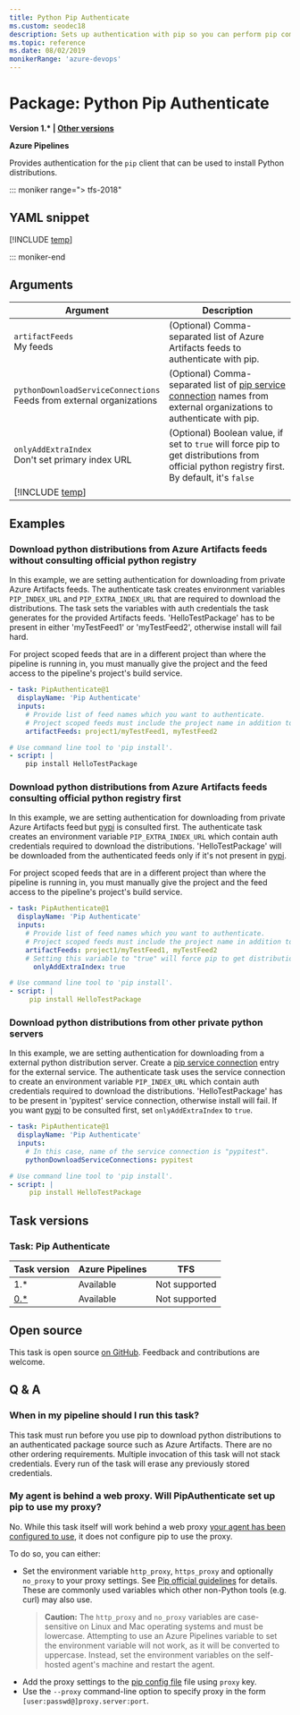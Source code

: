```yaml
---
title: Python Pip Authenticate
ms.custom: seodec18
description: Sets up authentication with pip so you can perform pip commands in your pipeline. 
ms.topic: reference
ms.date: 08/02/2019
monikerRange: 'azure-devops'
---
```


# Package: Python Pip Authenticate

**Version 1.\* | [Other versions](#versions)**

**Azure Pipelines**

Provides authentication for the `pip` client that can be used to install Python distributions.

::: moniker range="> tfs-2018"

## YAML snippet

[!INCLUDE [temp](../includes/yaml/PipAuthenticateV1.md)]

::: moniker-end

## Arguments

| Argument| Description|
| --------| -----------|
| `artifactFeeds`<br/>My feeds| (Optional) Comma-separated list of Azure Artifacts feeds to authenticate with pip. |
| `pythonDownloadServiceConnections`<br/>Feeds from external organizations| (Optional) Comma-separated list of <a href="~/pipelines/library/service-endpoints.md#sep-python-download" data-raw-source="[pip service connection](~/pipelines/library/service-endpoints.md#sep-python-download)">pip service connection</a> names from external organizations to authenticate with pip. |
| `onlyAddExtraIndex`<br/>Don't set primary index URL | (Optional) Boolean value, if set to `true` will force pip to get distributions from official python registry first. By default, it's `false` |
| [!INCLUDE [temp](../includes/control-options-arguments.md)] |

## Examples

### Download python distributions from Azure Artifacts feeds without consulting official python registry

In this example, we are setting authentication for downloading from private Azure Artifacts feeds. The authenticate task creates environment variables `PIP_INDEX_URL` and `PIP_EXTRA_INDEX_URL` that are required to download the distributions. The task sets the variables with auth credentials the task generates for the provided Artifacts feeds. 'HelloTestPackage' has to be present in either 'myTestFeed1' or 'myTestFeed2', otherwise install will fail hard. 

For project scoped feeds that are in a different project than where the pipeline is running in, you must manually give the project and the feed access to the pipeline's project's build service.

```YAML
- task: PipAuthenticate@1
  displayName: 'Pip Authenticate'
  inputs:
    # Provide list of feed names which you want to authenticate.
    # Project scoped feeds must include the project name in addition to the feed name.
    artifactFeeds: project1/myTestFeed1, myTestFeed2

# Use command line tool to 'pip install'.
- script: |
    pip install HelloTestPackage
```

### Download python distributions from Azure Artifacts feeds consulting official python registry first

In this example, we are setting authentication for downloading from private Azure Artifacts feed but [pypi](https://pypi.org) is consulted first. The authenticate task creates an environment variable `PIP_EXTRA_INDEX_URL` which contain auth credentials required to download the distributions. 'HelloTestPackage' will be downloaded from the authenticated feeds only if it's not present in [pypi](https://pypi.org).

For project scoped feeds that are in a different project than where the pipeline is running in, you must manually give the project and the feed access to the pipeline's project's build service.

```YAML
- task: PipAuthenticate@1
  displayName: 'Pip Authenticate'
  inputs:
    # Provide list of feed names which you want to authenticate.
    # Project scoped feeds must include the project name in addition to the feed name.
    artifactFeeds: project1/myTestFeed1, myTestFeed2
    # Setting this variable to "true" will force pip to get distributions from official python registry first and fallback to feeds mentioned above if distributions are not found there.
      onlyAddExtraIndex: true

# Use command line tool to 'pip install'.
- script: |
     pip install HelloTestPackage
```

### Download python distributions from other private python servers

In this example, we are setting authentication for downloading from a external python distribution server. Create a <a href="~/pipelines/library/service-endpoints.md#sep-python-download" data-raw-source="[pip service connection](~/pipelines/library/service-endpoints.md#sep-python-download)">pip service connection</a> entry for the external service. The authenticate task uses the service connection to create an environment variable `PIP_INDEX_URL` which contain auth credentials required to download the distributions. 'HelloTestPackage' has to be present in 'pypitest' service connection, otherwise install will fail. If you want [pypi](https://pypi.org) to be consulted first, set `onlyAddExtraIndex` to `true`.

```YAML
- task: PipAuthenticate@1
  displayName: 'Pip Authenticate'
  inputs:
    # In this case, name of the service connection is "pypitest". 
    pythonDownloadServiceConnections: pypitest

# Use command line tool to 'pip install'.
- script: |
     pip install HelloTestPackage
```

<a name="versions" />

## Task versions

### Task: Pip Authenticate

| Task version                                | Azure Pipelines          | TFS                                           |
|---------------------------------------------|--------------------------|-----------------------------------------------|
| 1.*                                         | Available                | Not supported                                 |
| [0.*](./prev-versions/pip-authenticate-0.md)| Available                | Not supported                                 |

## Open source

This task is open source [on GitHub](https://github.com/Microsoft/azure-pipelines-tasks). Feedback and contributions are welcome.

## Q & A

<!-- BEGINSECTION class="md-qanda" -->

### When in my pipeline should I run this task?

This task must run before you use pip to download python distributions to an authenticated package source such as Azure Artifacts. There are no other ordering requirements. Multiple invocation of this task will not stack credentials. Every run of the task will erase any previously stored credentials.

### My agent is behind a web proxy. Will PipAuthenticate set up pip to use my proxy?

No. While this task itself will work behind a web proxy <a href="~/pipelines/agents/proxy.md" data-raw-source="[secret variable](~/pipelines/agents/proxy.md)">your agent has been configured to use</a>, it does not configure pip to use the proxy.

To do so, you can either:
* Set the environment variable `http_proxy`, `https_proxy` and optionally `no_proxy` to your proxy settings. See [Pip official guidelines](https://pip.pypa.io/en/stable/user_guide/#using-a-proxy-server) for details. These are commonly used variables which other non-Python tools (e.g. curl) may also use.
  >**Caution:**
  >The `http_proxy` and `no_proxy` variables are case-sensitive on Linux and Mac operating systems and must be lowercase. Attempting to use an Azure Pipelines variable to set the environment variable will not work, as it will be converted to uppercase. Instead, set the environment variables on the self-hosted agent's machine and restart the agent.
* Add the proxy settings to the [pip config file](https://pip.pypa.io/en/stable/user_guide/#config-file) file using `proxy` key.
* Use the `--proxy` command-line option to specify proxy in the form `[user:passwd@]proxy.server:port`.
